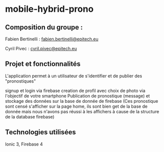 # mobile-hybrid-prono

## Composition du groupe :

Fabien Bertinelli : fabien.bertinelli@epitech.eu

Cyril Pivec : cyril.pivec@epitech.eu

## Projet et fonctionnalités

L'application permet à un utilisateur de s'identifier et de publier des "pronostiques"

signup et login via firebase
creation de profil avec choix de photo via l'objectif de votre smartphone
Publication de pronostique (message) et stockage des données sur la base de donnée de firebase
(Ces pronostique sont censé s'afficher sur la page home, ils sont bien get de la base de donnée mais nous n'avons pas réussi à les affichers à cause de la structure de la database firebase)

## Technologies utilisées

Ionic 3, Firebase 4
